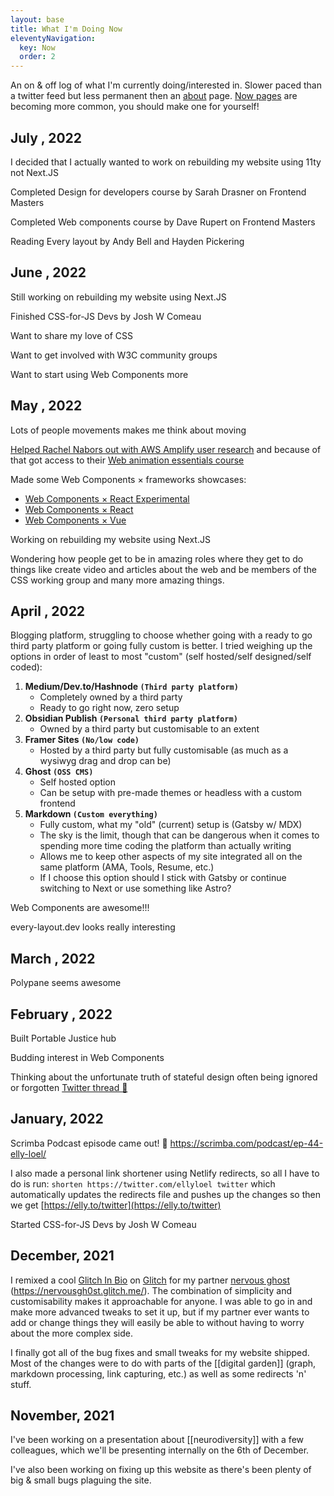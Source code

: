 ```yaml
---
layout: base
title: What I'm Doing Now
eleventyNavigation:
  key: Now
  order: 2
---
```


An on & off log of what I'm currently doing/interested in. Slower paced than a twitter feed but less permanent then an [about](/#about) page.
[Now pages](https://nownownow.com/about) are becoming more common, you should make one for yourself!

## July , 2022

I decided that I actually wanted to work on rebuilding my website using 11ty not Next.JS

Completed Design for developers course by Sarah Drasner on Frontend Masters

Completed Web components course by Dave Rupert on Frontend Masters

Reading Every layout by Andy Bell and Hayden Pickering

## June , 2022

Still working on rebuilding my website using Next.JS

Finished CSS-for-JS Devs by Josh W Comeau

Want to share my love of CSS

Want to get involved with W3C community groups

Want to start using Web Components more

## May , 2022

Lots of people movements makes me think about moving

[Helped Rachel Nabors out with AWS Amplify user research](https://twitter.com/rachelnabors/status/1523185823717281799) and because of that got access to their [Web animation essentials course](https://courses.rachelnabors.com/p/web-animation-essentials-css-animations-and-transitions)

Made some Web Components × frameworks showcases:
- [Web Components × React Experimental](https://codesandbox.io/s/web-components-x-react-experimental-068ghv?file=/src/App.js)
- [Web Components × React](https://codesandbox.io/s/web-components-x-react-qp0gik?file=/src/App.js:1129-1196)
- [Web Components × Vue](https://codesandbox.io/s/web-components-x-vue-tf14cd?file=/src/App.vue)

Working on rebuilding my website using Next.JS

Wondering how people get to be in amazing roles where they get to do things like create video and articles about the web and be members of the CSS working group and many more amazing things. 

## April , 2022

Blogging platform, struggling to choose whether going with a ready to go third party platform or going fully custom is better. I tried weighing up the options in order of least to most "custom" (self hosted/self designed/self coded):
1.  **Medium/Dev.to/Hashnode `(Third party platform)`**
	- Completely owned by a third party
	- Ready to go right now, zero setup
2.  **Obsidian Publish `(Personal third party platform)`**
	- Owned by a third party but customisable to an extent
3.  **Framer Sites `(No/low code)`**
	- Hosted by a third party but fully customisable (as much as a wysiwyg drag and drop can be)
4.  **Ghost `(OSS CMS)`**
	- Self hosted option
	- Can be setup with pre-made themes or headless with a custom frontend
5.  **Markdown `(Custom everything)`**
	- Fully custom, what my "old" (current) setup is (Gatsby w/ MDX)
	- The sky is the limit, though that can be dangerous when it comes to spending more time coding the platform than actually writing
	- Allows me to keep other aspects of my site integrated all on the same platform (AMA, Tools, Resume, etc.)
	- If I choose this option should I stick with Gatsby or continue switching to Next or use something like Astro?

Web Components are awesome!!!

every-layout.dev looks really interesting

## March , 2022

Polypane seems awesome

## February , 2022

Built Portable Justice hub

Budding interest in Web Components

Thinking about the unfortunate truth of stateful design often being ignored or forgotten
[Twitter thread 🧵](https://twitter.com/ellyloel/status/1492033654264307712)

## January, 2022

Scrimba Podcast episode came out! 🎉
https://scrimba.com/podcast/ep-44-elly-loel/

I also made a personal link shortener using Netlify redirects, so all I have to do is run: `shorten https://twitter.com/ellyloel twitter` which automatically updates the redirects file and pushes up the changes so then we get [https://elly.to/twitter](https://elly.to/twitter)

Started CSS-for-JS Devs by Josh W Comeau

## December, 2021

I remixed a cool [Glitch In Bio](https://glitch.com/glitch-in-bio) on [Glitch](https://glitch.com/) for my partner [nervous ghost](https://twitter.com/nervousgh0st) (https://nervousgh0st.glitch.me/). The combination of simplicity and customisability makes it approachable for anyone. I was able to go in and make more advanced tweaks to set it up, but if my partner ever wants to add or change things they will easily be able to without having to worry about the more complex side.

I finally got all of the bug fixes and small tweaks for my website shipped. Most of the changes were to do with parts of the [[digital garden]] (graph, markdown processing, link capturing, etc.) as well as some redirects 'n' stuff.

## November, 2021

I've been working on a presentation about [[neurodiversity]] with a few colleagues, which we'll be presenting internally on the 6th of December.

I've also been working on fixing up this website as there's been plenty of big & small bugs plaguing the site.
